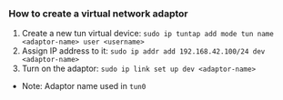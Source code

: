 ### How to create a virtual network adaptor
1. Create a new tun virtual device: `sudo ip tuntap add mode tun name <adaptor-name> user <username>`
2. Assign IP address to it: `sudo ip addr add 192.168.42.100/24 dev <adaptor-name>`
3. Turn on the adaptor: `sudo ip link set up dev <adaptor-name>`

- Note: Adaptor name used in `tun0`